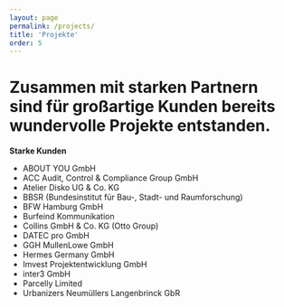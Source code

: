 ```yaml
---
layout: page
permalink: /projects/
title: 'Projekte'
order: 5
---
```

# Zusammen mit starken Partnern sind für großartige Kunden bereits wundervolle Projekte entstanden.

**Starke Kunden**
- ABOUT YOU GmbH
- ACC Audit, Control & Compliance Group GmbH
- Atelier Disko UG & Co. KG
- BBSR (Bundesinstitut für Bau-, Stadt- und Raumforschung)
- BFW Hamburg GmbH
- Burfeind Kommunikation
- Collins GmbH & Co. KG (Otto Group)
- DATEC pro GmbH
- GGH MullenLowe GmbH
- Hermes Germany GmbH
- Imvest Projektentwicklung GmbH
- inter3 GmbH
- Parcelly Limited
- Urbanizers Neumüllers Langenbrinck GbR

